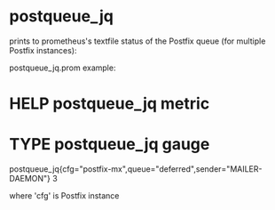 # postqueue_jq
prints to prometheus's textfile status of the Postfix queue (for multiple Postfix instances):

postqueue_jq.prom example:

# HELP postqueue_jq metric
# TYPE postqueue_jq gauge
postqueue_jq{cfg="postfix-mx",queue="deferred",sender="MAILER-DAEMON"} 3

where 'cfg' is Postfix instance
